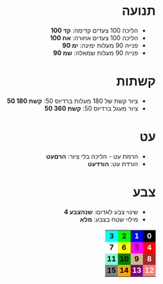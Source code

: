 <meta name="viewport" content="width=device-width, initial-scale=1.0, maximum-scale=1.0, user-scalable=no" />
<style>
  header, footer {
    display: none;
  }
  body { direction: rtl; }
</style>

# תנועה
- הליכה 100 צעדים קדימה: **קד 100**
- הליכה 100 צעדים אחורה: **אח 100**
- פנייה 90 מעלות ימינה: **ימ 90**
- פנייה 90 מעלות שמאלה: **שמ 90**

# קשתות
- ציור קשת של 180 מעלות ברדיוס 50: **קשת 180 50**
- ציור מעגל ברדיוס 50: **קשת 360 50**

# עט
- הרמת עט - הליכה בלי ציור: **הרםעט**
- הורדת עט: **הורדעט**

# צבע
- שינוי צבע לאדום: **שנהצבע 4**
- מילוי שטח בצבע: **מלא**

<style>
  #colortable td { width: 25%; padding-left: 4px; padding-right: 4px; text-align: center; font-weight: bold; }
</style>
<table id="colortable">
  <tr>
    <td style="background-color: black; color: white;">0</td>
    <td style="background-color: blue; color: white;">1</td>
    <td style="background-color: lime; color: black;">2</td>
    <td style="background-color: cyan; color: black;">3</td>
  </tr>
  <tr>
    <td style="background-color: red; color: white;">4</td>
    <td style="background-color: magenta; color: black;">5</td>
    <td style="background-color: yellow; color: black;">6</td>
    <td style="background-color: white; color: black;">7</td>
  </tr>
  <tr>
    <td style="background-color: brown; color: white;">8</td>
    <td style="background-color: tan; color: black;">9</td>
    <td style="background-color: green; color: black;">10</td>
    <td style="background-color: aquamarine; color: black;">11</td>
  </tr>
  <tr>
    <td style="background-color: salmon; color: white;">12</td>
    <td style="background-color: purple; color: white;">13</td>
    <td style="background-color: orange; color: black;">14</td>
    <td style="background-color: gray; color: black;">15</td>
  </tr>
</table>
